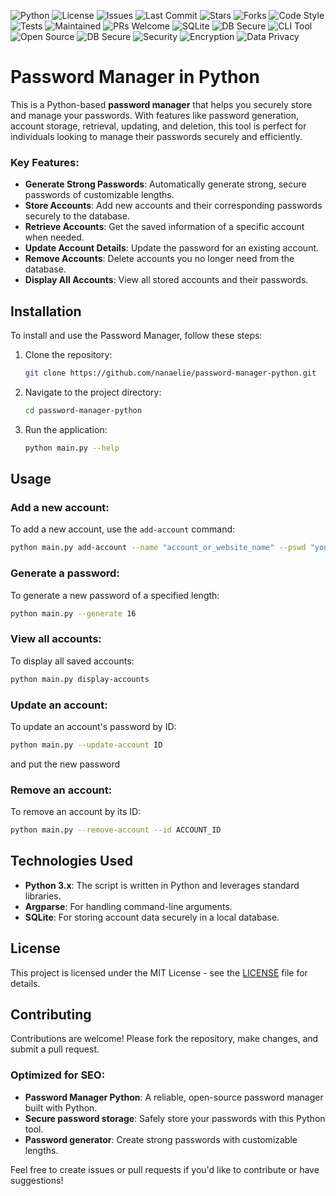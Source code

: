 ![Python](https://img.shields.io/badge/Python-3.8%2B-blue?logo=python&logoColor=white)
![License](https://img.shields.io/github/license/nanaelie/password-manager-python?color=green)
![Issues](https://img.shields.io/github/issues/nanaelie/password-manager-python)
![Last Commit](https://img.shields.io/github/last-commit/nanaelie/password-manager-python)
![Stars](https://img.shields.io/github/stars/nanaelie/password-manager-python?style=social)
![Forks](https://img.shields.io/github/forks/nanaelie/password-manager-python?style=social)
![Code Style](https://img.shields.io/badge/code%20style-pep8-orange)
![Tests](https://img.shields.io/badge/tests-passing-brightgreen)
![Maintained](https://img.shields.io/badge/maintained-yes-brightgreen)
![PRs Welcome](https://img.shields.io/badge/PRs-welcome-blue)
![SQLite](https://img.shields.io/badge/database-SQLite-lightgrey?logo=sqlite&logoColor=003B57)
![DB Secure](https://img.shields.io/badge/database-secured-green)
![CLI Tool](https://img.shields.io/badge/interface-CLI-orange)
![Open Source](https://img.shields.io/badge/open--source-yes-brightgreen)
![DB Secure](https://img.shields.io/badge/database-secured-green)
![Security](https://img.shields.io/badge/security-implemented-important)
![Encryption](https://img.shields.io/badge/encryption-enabled-blue)
![Data Privacy](https://img.shields.io/badge/data--privacy-GDPR%20friendly-success)

# Password Manager in Python

This is a Python-based **password manager** that helps you securely store and manage your passwords. With features like password generation, account storage, retrieval, updating, and deletion, this tool is perfect for individuals looking to manage their passwords securely and efficiently.

### Key Features:
- **Generate Strong Passwords**: Automatically generate strong, secure passwords of customizable lengths.
- **Store Accounts**: Add new accounts and their corresponding passwords securely to the database.
- **Retrieve Accounts**: Get the saved information of a specific account when needed.
- **Update Account Details**: Update the password for an existing account.
- **Remove Accounts**: Delete accounts you no longer need from the database.
- **Display All Accounts**: View all stored accounts and their passwords.

## Installation

To install and use the Password Manager, follow these steps:

1. Clone the repository:
   ```bash
   git clone https://github.com/nanaelie/password-manager-python.git
   ```

2. Navigate to the project directory:
   ```bash
   cd password-manager-python
   ```

3. Run the application:
   ```bash
   python main.py --help
   ```

## Usage

### Add a new account:
To add a new account, use the `add-account` command:
```bash
python main.py add-account --name "account_or_website_name" --pswd "your_password_here"
```

### Generate a password:
To generate a new password of a specified length:
```bash
python main.py --generate 16
```

### View all accounts:
To display all saved accounts:
```bash
python main.py display-accounts
```

### Update an account:
To update an account's password by ID:
```bash
python main.py --update-account ID
```
and put the new password

### Remove an account:
To remove an account by its ID:
```bash
python main.py --remove-account --id ACCOUNT_ID
```

## Technologies Used
- **Python 3.x**: The script is written in Python and leverages standard libraries.
- **Argparse**: For handling command-line arguments.
- **SQLite**: For storing account data securely in a local database.

## License
This project is licensed under the MIT License - see the [LICENSE](LICENSE) file for details.

## Contributing
Contributions are welcome! Please fork the repository, make changes, and submit a pull request.

### Optimized for SEO:
- **Password Manager Python**: A reliable, open-source password manager built with Python.
- **Secure password storage**: Safely store your passwords with this Python tool.
- **Password generator**: Create strong passwords with customizable lengths.

Feel free to create issues or pull requests if you'd like to contribute or have suggestions!
